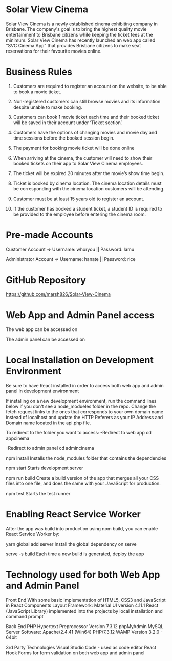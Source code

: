 # Solar View Cinema
Solar View Cinema is a newly established cinema exhibiting company in Brisbane. The company's goal is to bring the highest quality movie entertainment to Brisbane citizens while keeping the ticket fees at the minimum. Solar View Cinema has recently launched an web app called "SVC Cinema App" that provides Brisbane citizens to make seat reservations for their favourite movies online.

# Business Rules
1. Customers are required to register an account on the website, to be able to book a movie ticket. 

2. Non-registered customers can still browse movies and its information despite unable to make booking.  

3. Customers can book 1 movie ticket each time and their booked ticket will be saved in their account under ‘Ticket section’. 

4. Customers have the options of changing movies and movie day and time sessions before the booked session begin. 

5. The payment for booking movie ticket will be done online 

6. When arriving at the cinema, the customer will need to show their booked tickets on their app to Solar View Cinema employees.  

7. The ticket will be expired 20 minutes after the movie’s show time begin.  

8. Ticket is booked by cinema location. The cinema location details must be corresponding with the cinema location customers will be attending.  

9. Customer must be at least 15 years old to register an account. 

10. If the customer has booked a student ticket, a student ID is required to be provided to the employee before entering the cinema room. 

# Pre-made Accounts 
Customer Account => Username: whoryou || Password: Iamu

Administrator Account => Username: hanate || Password: rice

# GitHub Repository
https://github.com/marsh826/Solar-View-Cinema

# Web App and Admin Panel access
The web app can be accessed on 

The admin panel can be accessed on

# Local Installation on Development Environment
Be sure to have React installed in order to access both web app and admin panel in development environment

If installing on a new development environment, run the command lines below if you don't see a node_modueles folder in the repo. 
Change the fetch request links to the ones that corresponds to your own domain name instead of localhost and update the HTTP Referers as your IP Address and Domain name located in the api.php file.

To redirect to the folder you want to access:
-Redirect to web app
cd appcinema

-Redirect to admin panel
cd admincinema

npm install 
Installs the node_modules folder that contains the dependencies

npm start 
Starts development server

npm run build
Create a build version of the app that merges all your CSS files into one file, and does the same with your JavaScript for production.

npm test
Starts the test runner

# Enabling React Service Worker
After the app was build into production using npm build, you can enable React Service Worker by:

yarn global add server
Install the global dependency on serve

serve -s build
Each time a new build is generated, deploy the app

# Technology used for both Web App and Admin Panel
Front End
With some basic implementation of HTML5, CSS3 and JavaScript in React Components
Layout Framework: Material UI version 4.11.1
React (JavaScript Library) implemented into the projects by local installation and command prompt

Back End
PHP Hypertext Preprocessor Version 7.3.12
phpMyAdmin
MySQL
Server Software: Apache/2.4.41 (Win64) PHP/7.3.12
WAMP Version 3.2.0 - 64bit

3rd Party Technologies
Visual Studio Code - used as code editor
React Hook Forms for form validation on both web app and admin panel










